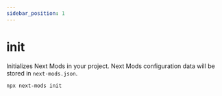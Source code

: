 ```yaml
---
sidebar_position: 1
---
```


# init

Initializes Next Mods in your project. Next Mods configuration data will be stored in ```next-mods.json```.

```bash
npx next-mods init
```